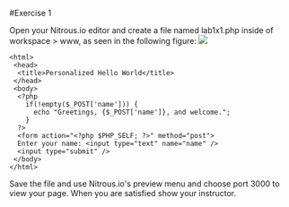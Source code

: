 #Exercise 1

Open your Nitrous.io editor and create a file named lab1x1.php inside of workspace > www, as seen in the following figure:
![](https://dl.dropboxusercontent.com/s/j063lu83mwnk1yf/2015-01-24%20at%202.23%20PM%202x.png?dl=0)

```
<html>
 <head>
  <title>Personalized Hello World</title>
 </head>
 <body>
  <?php
    if(!empty($_POST['name'])) {
      echo "Greetings, {$_POST['name']}, and welcome.";
    }
  ?>
  <form action="<?php $PHP_SELF; ?>" method="post">
  Enter your name: <input type="text" name="name" />
  <input type="submit" />
 </body>
</html>
```
Save the file and use Nitrous.io's preview menu and choose port 3000 to view your page. When you are satisfied show your instructor.

